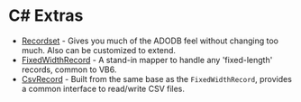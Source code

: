 # C# Extras

- [Recordset](Recordset.md) - Gives you much of the ADODB feel without changing too much.  Also can be customized to extend.
- [FixedWidthRecord](FixedWidthRecord.md) - A stand-in mapper to handle any 'fixed-length' records, common to VB6.
- [CsvRecord](FixedWidthRecord.md) - Built from the same base as the `FixedWidthRecord`, provides a common interface to read/write CSV files.
